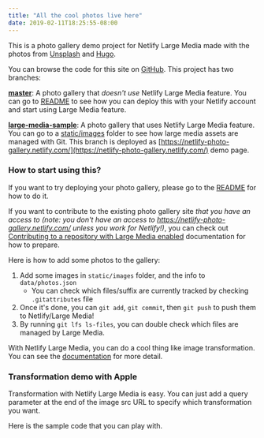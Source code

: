 ```yaml
---
title: "All the cool photos live here"
date: 2019-02-11T18:25:55-08:00
---
```


This is a photo gallery demo project for Netlify Large Media made with the photos from [Unsplash](https://unsplash.com/) and [Hugo](https://gohugo.io/).

You can browse the code for this site on [GitHub](https://github.com/netlify/netlify-photo-gallery/). This project has two branches:

**[master](https://github.com/netlify/netlify-photo-gallery/)**: A photo gallery that _doesn't use_ Netlify Large Media feature. You can go to [README](https://github.com/netlify/netlify-photo-gallery/blob/master/README.md) to see how you can deploy this with your Netlify account and start using Large Media feature.

**[large-media-sample](https://github.com/netlify/netlify-photo-gallery/tree/large-media-sample)**: A photo gallery that uses Netlify Large Media feature. You can go to a [static/images](https://github.com/netlify/netlify-photo-gallery/tree/large-media-sample/static/images) folder to see how large media assets are managed with Git. This branch is deployed as [https://netlify-photo-gallery.netlify.com/](https://netlify-photo-gallery.netlify.com/) demo page.

### How to start using this?

If you want to try deploying your photo gallery, please go to the [README](https://github.com/netlify/netlify-photo-gallery/blob/master/README.md) for how to do it.

If you want to contribute to the existing photo gallery site _that you have an access to (note: you don't have an access to https://netlify-photo-gallery.netlify.com/ unless you work for Netlify!)_, you can check out [Contributing to a repository with Large Media enabled](https://www.netlify.com/docs/large-media/#contributing-to-a-repository-with-large-media-enabled) documentation for how to prepare.

Here is how to add some photos to the gallery:

1. Add some images in `static/images` folder, and the info to `data/photos.json`
   * You can check which files/suffix are currently tracked by checking `.gitattributes` file
2. Once it's done, you can `git add`, `git commit`, then `git push` to push them to Netlify/Large Media!
3. By running `git lfs ls-files`, you can double check which files are managed by Large Media.

With Netlify Large Media, you can do a cool thing like image transformation. You can see the [documentation](https://www.netlify.com/docs/image-transformation/) for more detail.

### Transformation demo with Apple

Transformation with Netlify Large Media is easy. You can just add a query parameter at the end of the image src URL to specify which transformation you want.

Here is the sample code that you can play with.
